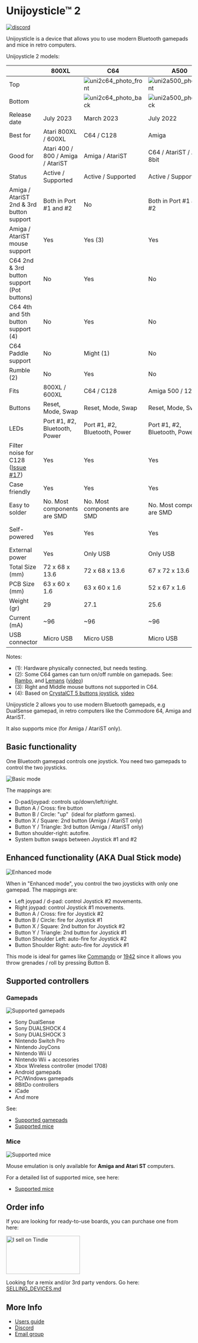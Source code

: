 # Unijoysticle™ 2

[![discord](https://img.shields.io/discord/775177861665521725.svg)](https://discord.gg/r5aMn6Cw5q)

Unijoysticle is a device that allows you to use modern Bluetooth gamepads and mice in retro computers.

Unijoysticle 2 models:

|   | 800XL | C64 | A500 | 2+ | 2 |
| - | ----- | -------------- | --------------- | ------------------- | ------------------ |
| Top | | ![uni2c64_photo_front] | ![uni2a500_photo_front] | ![uni2plus_photo_front] | ![uni2_photo_front] |
| Bottom | | ![uni2c64_photo_back] | ![uni2a500_photo_back] | ![uni2plus_photo_back] | ![uni2_photo_back] |
| Release date | July 2023 | March 2023 | July 2022 | October 2021 | April 2019
| Best for | Atari 800XL / 600XL | C64 / C128 | Amiga | Mega65 / Foenix A2560X | -
| Good for | Atari 400 / 800 / Amiga / AtariST | Amiga / AtariST | C64 / AtariST / Atari 8bit | C64 / Amiga / AtariST / Atari 8bit | C64 / Amiga / AtariST / Atari 8bit
| Status | Active / Supported | Active / Supported | Active / Supported | Discontinued / Supported | Discontinued / Supported
| Amiga / AtariST 2nd & 3rd button support | Both in Port #1 and #2 | No | Both in Port #1 and #2 | Both in Port #1 and #2 | Only in Port #1
| Amiga / AtariST mouse support | Yes | Yes (3) | Yes | Yes | Yes
| C64 2nd & 3rd button support (Pot buttons) | No | Yes | No | No | No
| C64 4th and 5th button support (4) | No | Yes | No | No | No
| C64 Paddle support | No | Might (1) | No | No | No
| Rumble (2) | No | Yes | No | No | No
| Fits | 800XL / 600XL | C64 / C128 | Amiga 500 / 1200 | C64 / C128 | C64 / C128
| Buttons | Reset, Mode, Swap | Reset, Mode, Swap | Reset, Mode,  Swap | Reset, Enhanced | Reset, Enhanced
| LEDs | Port #1, #2, Bluetooth, Power | Port #1, #2, Bluetooth, Power | Port #1, #2, Bluetooth, Power | Port #1, #2, Power | Port #1, #2, Power
| Filter noise for C128 ([Issue #17][issue_17]) | Yes | Yes | Yes | Yes | No
| Case friendly | Yes | Yes | Yes | Yes | No
| Easy to solder | No. Most components are SMD | No. Most components are SMD | No. Most components are SMD | No. Most components are SMD | Yes. All components are through-hole
| Self-powered | Yes | Yes | Yes | Yes | Yes, can be turned on/off with switch
| External power | Yes | Only USB | Only USB | Only USB | Both USB and Barrel Jack 5V+
| Total Size (mm) | 72 x 68 x 13.6 | 72 x 68 x 13.6 | 67 x 72 x 13.6 | 64 x 64 x 13.6 | 63 x 66 x 17
| PCB Size (mm) | 63 x 60 x 1.6 | 63 x 60 x 1.6 | 52 x 67 x 1.6 | 49 x 62 x 1.6 | 46 x 57 x 1.6
| Weight (gr) | 29 | 27.1 | 25.6 | 24 | 37
| Current (mA) | ~96 | ~96 | ~96 | ~96 | ~100
| USB connector | Micro USB | Micro USB | Micro USB | Micro USB | Micro USB


Notes:

- (1): Hardware physically connected, but needs testing.
- (2): Some C64 games can turn on/off rumble on gamepads. See: [Rambo], and [Lemans] ([video][rumble_video])
- (3): Right and Middle mouse buttons not supported in C64.
- (4): Based on [CrystalCT 5 buttons joystick][crystalct/5plusbuttonsJoystick], [video][5_buttons_video]

Unijoysticle 2 allows you to use modern Bluetooth gamepads, e.g DualSense gamepad,
in retro computers like the Commodore 64, Amiga and AtariST.

It also supports mice (for Amiga / AtariST only).

[issue_17]: https://gitlab.com/ricardoquesada/unijoysticle2/-/issues/17
[uni2_photo_front]: https://lh3.googleusercontent.com/pw/AM-JKLUphquTBg9JoV-L7wuMtze_aKIJ8LvfokTakuBKSVFClziLWCViggcrlNZtqGUMgv6u6yYpZ_RuE2jdGSn3Q0oYl0jOQzzGcutRt-JiMjLZY_oAvK4LehrawNj_aNbthCJ-VEJzsW3dywhJNekjhTsfNQ=-no
[uni2_photo_back]: https://lh3.googleusercontent.com/pw/AM-JKLXnMbJt7A55lUrtmiuKj4As98He7ZVi6YuPKg8N1sGbw1w5d5TtC8B-ilfoqC5QCKcZG8MFkmHNj5HgVbP8fdHhMBPx2CLgyRhaRmohx0SWF-_wZ57WYCfo7RlH4k7sEmh1txsTvHto2ko0H_0l9aUALg=-no
[uni2plus_photo_front]: https://lh3.googleusercontent.com/pw/AM-JKLWV2Zo912VtOfuM71AluanNXGwVQiAehNEiQ1VL3L7SkWDl-9k0fA6tfza9QpGL52petBfFFFHMb8rh_ybSj17LOQA70IycMDQw6AVqlN8Jp4HDWT8sWcXHIPEQZTxNuQ-RFygKbmVpW2n52wwi5cJgwA=-no
[uni2plus_photo_back]: https://lh3.googleusercontent.com/pw/AM-JKLWs_G63eJRX8WuVVRoKKur8UQ-VcWTNbmkjFumwZYvDRhgjqamVa-X9CROAnoPyK3sHDmfwtqAtJiI1DHiwlINBPCgiEY4yWFYWl8SlHA_QOG7LmVKuOKy1UQa-5dALC2r0FBfhS9He6utE7Kz5nWAXiw=-no
[uni2a500_photo_front]: https://lh3.googleusercontent.com/pw/AM-JKLU1BbKnbuLE7Oa_VOY3AnBjYwNVcAPKJcmYa7WUnCK5gMM1bHZyK3lTZ1Mo0NtS30ogeeSqxySx3Qi2ux3AGOlocQnQe9a87NoiKz5tnmHV_IGf3hPln0qsr8t5yfD5biKKVbGlRJ6vN2IbmI8H2Wg6iw=-no
[uni2a500_photo_back]: https://lh3.googleusercontent.com/pw/AM-JKLXMUngI6ctahY5clP-76UBjUem9L4Eehj4GFsEwUJwtZ3-MuZCV2nOsxiN3Go1PKvoc9sJbLRY8hCZ9TcV4cq5AtcAtscdjH1LiNzltFSgQY4IQEwSiPHfvhjhZCDezhgHKQDrmmA3EGFM7kJ4MKNxtig=-no
[bluepad32-fw]: https://gitlab.com/ricardoquesada/bluepad32
[uni2c64_photo_front]: https://lh3.googleusercontent.com/pw/AMWts8AzoDnIOIiM-50UpjAqY8OgdsM6pzM3BuYWb2ZOg4K_o4TxygtSjuZvrKI92lrl4Qqf8sLT6PtLYsXzDbragTDgoeX4yTpymqoc450FiyjiBT1YHxRbLBtGWgUOQHezXUxKCORs5aOcxPwowfrgR4PcQw=-no
[uni2c64_photo_back]: https://lh3.googleusercontent.com/pw/AMWts8C_vxauz3FAOv8NGAh64LGTExHwCj0N0bX73xsWIeDyR3efFPPUQb3JJQK5S8Qcm9B8bx3r_yio6WWAML1si4u8E9FejXP9DL8vxSCg_TR7rLi5aPiwisQaIptN8hJdfz3Zoh_B4cqiRE9vMi9t50R_gw=-no
[Rambo]: https://gitlab.com/ricardoquesada/c64-rambo
[Lemans]: https://gitlab.com/ricardoquesada/c64-lemans
[crystalct/5plusbuttonsJoystick]: https://github.com/crystalct/5plusbuttonsJoystick/
[5_buttons_video]: https://www.youtube.com/watch?v=9Em_kUAHEuA
[rumble_video]: https://www.youtube.com/watch?v=vCj45OX43JE

## Basic functionality

One Bluetooth gamepad controls one joystick.
You need two gamepads to control the two joysticks.

![Basic mode](https://lh3.googleusercontent.com/pw/AM-JKLW09v8uSrCzB-2ooXXoH-leP2SPqV0-vg6Ym_IFNjwlpQoVELZQguo9oVIl3WhdzG2N-RQTyjH0xV8amFrCSv1XYpcUmgdRKJwGePIeBYQoUtx8JzbZS_c1L3nC3nRmTWdwSolBOnELwMal9qSkSpzfVw=h330-no)

The mappings are:

- D-pad/joypad: controls up/down/left/right.
- Button A / Cross: fire button
- Button B / Circle: "up"  (ideal for platform games).
- Button X / Square: 2nd button (Amiga / AtariST only)
- Button Y / Triangle: 3rd button (Amiga / AtariST only)
- Button shoulder-right: autofire.
- System button swaps between Joystick #1 and #2

## Enhanced functionality (AKA Dual Stick mode)

![Enhanced mode](https://lh3.googleusercontent.com/pw/AM-JKLUC6pvyoJ5v5Zb4HNQwBlbUCCKL5IPrZnrTz9S9P-Pkw1AoWjl48LQBmVagog591bUTDwPFaQorr_J9UtaWRldUpNClSc5ZZvX3DfNI5YQKOOwSIawdGMCHQeYWu-ne6RW_BdvlK10seuz1kvvnElMxaw=h360-no)

When in "Enhanced mode", you control the two joysticks with only one gamepad.
The mappings are:

- Left joypad / d-pad: control Joystick #2 movements.
- Right joypad: control Joystick #1 movements.
- Button A / Cross: fire for Joystick #2
- Button B / Circle: fire for Joystick #1
- Button X / Square: 2nd button for Joystick #2
- Button Y / Triangle: 2nd button for Joystick #1
- Button Shoulder Left: auto-fire for Joystick #2
- Button Shoulder Right: auto-fire for Joystick #1

This mode is ideal for games like [Commando][2] or [1942][3] since it allows you
throw grenades / roll by pressing Button B.

## Supported controllers

### Gamepads
![Supported gamepads](https://lh3.googleusercontent.com/pw/AM-JKLXpmyDvNXZ_LmlmBSYObRZDhwuY6hHXXBzAicFw1YH1QNSgZrpiPWXZMiPNM0ATgrockqGf5bLsI3fWceJtQQEj2_OroHs1SrxsgmS8Rh4XHlnFolchomsTPVC7o5zi4pXGQkhGEFbinoh3-ub_a4lQIw=-no?authuser=0)

- Sony DualSense
- Sony DUALSHOCK 4
- Sony DUALSHOCK 3
- Nintendo Switch Pro
- Nintendo JoyCons
- Nintendo Wii U
- Nintendo Wii + accesories
- Xbox Wireless controller (model 1708)
- Android gamepads
- PC/Windows gamepads
- 8BitDo controllers
- iCade
- And more

See:

* [Supported gamepads][gamepads]
* [Supported mice][mice]

[gamepads]: https://gitlab.com/ricardoquesada/unijoysticle2/blob/master/docs/supported_gamepads.md
[mice]: https://gitlab.com/ricardoquesada/bluepad32/blob/develop/docs/supported_mice.md

### Mice

![Supported mice](https://lh3.googleusercontent.com/pw/AM-JKLW1uSIck7GkC2YmalJdDoPwxmnD_NynS7tAiiIsn5N2UQnYtBAMCkZBeR8LMFUe8W4Fqbzo7JW1t7i_77sn-y3wYtw-Xbv3wYGhd4sSejTz3ec1T-HCLOguJ5NJMnv0h9fTlj4Wz2ytlPzXotm__bZW2A=h420-no)

Mouse emulation is only available for **Amiga and Atari ST** computers.

For a detailed list of supported mice, see here:

* [Supported mice][supported_mice]

[supported_mice]:  https://gitlab.com/ricardoquesada/bluepad32/blob/develop/docs/supported_mice.md

## Order info

If you are looking for ready-to-use boards, you can purchase one from here:

<a href="https://www.tindie.com/stores/riq/?ref=offsite_badges&utm_source=sellers_riq&utm_medium=badges&utm_campaign=badge_large"><img src="https://d2ss6ovg47m0r5.cloudfront.net/badges/tindie-larges.png" alt="I sell on Tindie" width="200" height="104"></a>

Looking for a remix and/or 3rd party vendors. Go here: [SELLING_DEVICES.md][selling_devices]

[selling_devices]: SELLING_DEVICES.md

## More Info

- [Users guide][users_guide]
- [Discord][discord]
- [Email group][email_group]

[users_guide]: https://gitlab.com/ricardoquesada/unijoysticle2/blob/master/docs/user_guide.md
[discord]: https://discord.gg/r5aMn6Cw5q
[email_group]: https://groups.google.com/forum/#!forum/unijoysticle

[1]: https://retro.moe/unijoysticle
[2]: https://csdb.dk/release/?id=137173
[3]: https://csdb.dk/release/?id=38140
